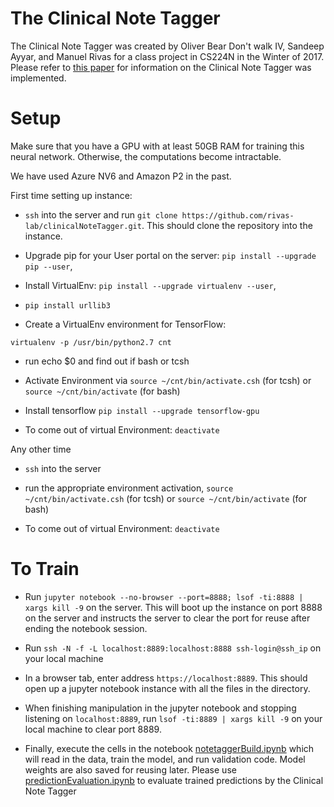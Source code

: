 # The Clinical Note Tagger
The Clinical Note Tagger was created by Oliver Bear Don't walk IV, Sandeep Ayyar, and Manuel Rivas for a class project in CS224N in the Winter of 2017. Please refer to [this paper](https://web.stanford.edu/class/cs224n/reports/2744196.pdf) for information on the Clinical Note Tagger was implemented.

# Setup

Make sure that you have a GPU with at least 50GB RAM for training this neural network. Otherwise, the computations become intractable.

We have used Azure NV6 and Amazon P2 in the past.

First time setting up instance:

- `ssh` into the server and run `git clone https://github.com/rivas-lab/clinicalNoteTagger.git`. This should clone the repository into the instance.

- Upgrade pip for your User portal on the server: `pip install --upgrade pip --user`, 

- Install VirtualEnv: `pip install --upgrade virtualenv --user`, 

- `pip install urllib3`

- Create a VirtualEnv environment for TensorFlow: 

`virtualenv -p /usr/bin/python2.7 cnt`

- run echo $0 and find out if bash or tcsh

- Activate Environment via `source ~/cnt/bin/activate.csh` (for tcsh) or `source ~/cnt/bin/activate` (for bash)

- Install tensorflow `pip install --upgrade tensorflow-gpu`

- To come out of virtual Environment: `deactivate`

Any other time

- `ssh` into the server

- run the appropriate environment activation, `source ~/cnt/bin/activate.csh` (for tcsh) or `source ~/cnt/bin/activate` (for bash)

- To come out of virtual Environment: `deactivate`

# To Train

- Run `jupyter notebook --no-browser --port=8888; lsof -ti:8888 | xargs kill -9` on the server. This will boot up the instance on port 8888 on the server and instructs the server to clear the port for reuse after ending the notebook session.

- Run `ssh -N -f -L localhost:8889:localhost:8888 ssh-login@ssh_ip` on your local machine

- In a browser tab, enter address `https://localhost:8889`. This should open up a jupyter notebook instance with all the files in the directory.

- When finishing manipulation in the jupyter notebook and stopping listening on `localhost:8889`, run `lsof -ti:8889 | xargs kill -9` on your local machine to clear port 8889.

- Finally, execute the cells in the notebook [notetaggerBuild.ipynb](https://github.com/rivas-lab/clinicalNoteTagger/blob/master/noteTaggerBuild.ipynb) which will read in the data, train the model, and run validation code. Model weights are also saved for reusing later. Please use [predictionEvaluation.ipynb](https://github.com/rivas-lab/clinicalNoteTagger/blob/master/predictionEvaluation.ipynb) to evaluate trained predictions by the Clinical Note Tagger
